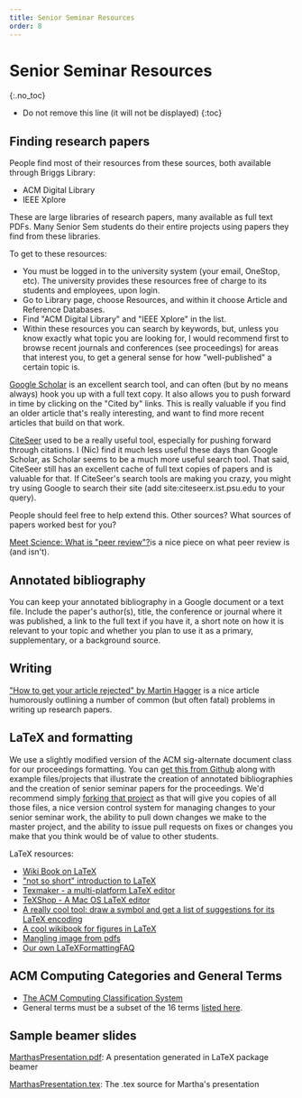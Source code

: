```yaml
---
title: Senior Seminar Resources
order: 8
---
```


# Senior Seminar Resources
{:.no_toc}

* Do not remove this line (it will not be displayed)
{:toc}

## Finding research papers

People find most of their resources from these sources, both available through Briggs Library:

- ACM Digital Library
- IEEE Xplore 

These are large libraries of research papers, many available as full text PDFs. 
Many Senior Sem students do their entire projects using papers they find from these libraries.

To get to these resources:

- You must be logged in to the university system (your email, OneStop, etc). The university provides these resources free of charge to its students and employees, upon login.
- Go to Library page, choose Resources, and within it choose Article and Reference Databases.
- Find "ACM Digital Library" and "IEEE Xplore" in the list.
- Within these resources you can search by keywords, but, unless you know exactly what topic you are looking for, I would recommend first to browse recent journals and conferences (see proceedings) for areas that interest you, to get a general sense for how "well-published" a certain topic is. 

[Google Scholar](https://scholar.google.com/) is an excellent search tool, and can often (but by no means always) hook you up with a full text copy.
It also allows you to push forward in time by clicking on the "Cited by" links. 
This is really valuable if you find an older article that's really interesting, 
and want to find more recent articles that build on that work.

[CiteSeer](http://citeseerx.ist.psu.edu/index;jsessionid=F91CFD565EC02ED261F4D1608F5AE395) used to be a really useful tool, especially for pushing forward through citations. 
I (Nic) find it much less useful these days than Google Scholar, as Scholar seems to be a much more useful search tool. 
That said, CiteSeer still has an excellent cache of full text copies of papers and is valuable for that. 
If CiteSeer's search tools are making you crazy, you might try using Google to search their site 
(add site:citeseerx.ist.psu.edu to your query).

People should feel free to help extend this. Other sources? What sources of papers worked best for you?

[Meet Science: What is "peer review"?](http://boingboing.net/2011/04/22/meet-science-what-is.html)is a nice piece on what peer review is (and isn't).

## Annotated bibliography

You can keep your annotated bibliography in a Google document or a text file. Include the paper's author(s), title, the conference or journal where it was published, a link to the full text if you have it, a short note on how it is relevant to your topic and whether you plan to use it as a primary, supplementary, or a background source. 

## Writing

["How to get your article rejected" by Martin Hagger](https://www.chapman.edu/wilkinson/_files/crassh/how%20to%20get%20your%20article%20rejected.pdf) is a nice article humorously outlining a number of common
(but often fatal) problems in writing up research papers.

## LaTeX and formatting

We use a slightly modified version of the ACM sig-alternate document class for our proceedings formatting.
You can [get this from Github](https://github.com/UMM-CSci/Senior_seminar_templates) along with example files/projects that illustrate the creation of annotated bibliographies
and the creation of senior seminar papers for the proceedings. We'd recommend simply [forking that project](https://github.com/UMM-CSci/Senior_seminar_templates/fork) as that will give you 
copies of all those files, a nice version control system for managing changes to your senior seminar work, 
the ability to pull down changes we make to the master project, and the ability to issue pull requests on fixes or changes you
make that you think would be of value to other students.

LaTeX resources:
- [Wiki Book on LaTeX ](http://www.xm1math.net/texmaker/)
- ["not so short" introduction to LaTeX](http://mirror.unl.edu/ctan/info/lshort/english/lshort.pdf)
- [Texmaker - a multi-platform LaTeX editor](http://www.xm1math.net/texmaker/)
- [TeXShop - A Mac OS LaTeX editor](http://pages.uoregon.edu/koch/texshop/)
- [A really cool tool: draw a symbol and get a list of suggestions for its LaTeX encoding](http://detexify.kirelabs.org/classify.html)
- [A cool wikibook for figures in LaTeX](https://en.wikibooks.org/wiki/LaTeX/Floats,_Figures_and_Captions)
- [Mangling image from pdfs](mangling-image-from-pdfs.pdf) 
- [Our own LaTeXFormattingFAQ](LatexformatingFAQ.md)

## ACM Computing Categories and General Terms

- [The ACM Computing Classification System](http://www.acm.org/about/class/ccs98-html)
- General terms must be a subset of the 16 terms [listed here](http://www.acm.org/about/class/1998/). 

## Sample beamer slides

[MarthasPresentation.pdf](marthaspresentation.pdf): A presentation generated in LaTeX package beamer 

[MarthasPresentation.tex](marthaspresentation.tex): The .tex source for Martha's presentation 
